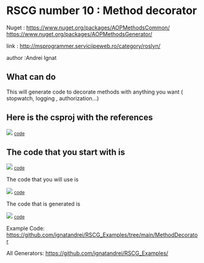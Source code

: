 
# RSCG number 10 : Method decorator

Nuget :
    https://www.nuget.org/packages/AOPMethodsCommon/
    https://www.nuget.org/packages/AOPMethodsGenerator/


link : http://msprogrammer.serviciipeweb.ro/category/roslyn/ 


author :Andrei Ignat


## What can do

This will generate code to decorate methods with anything you want ( stopwatch, logging , authorization...)

## Here is the csproj with the references

<img src='http://ignatandrei.github.io/RSCG_Examples/images/Method decorator/The.csproj.png' />
<small>
<a href='http://ignatandrei.github.io/RSCG_Examples/images/Method decorator/The.csproj' target='_blank'>code</a>
</small>


## The code that you start with is 


<img src='http://ignatandrei.github.io/RSCG_Examples/images/Method decorator/ExistingCode.cs.png' />
<small>
<a href='http://ignatandrei.github.io/RSCG_Examples/images/Method decorator/ExistingCode.cs' target='_blank'>code</a>
</small>

The code that you will use is

<img src='http://ignatandrei.github.io/RSCG_Examples/images/Method decorator/Usage.cs.png' />
<small>
<a href='http://ignatandrei.github.io/RSCG_Examples/images/Method decorator/Usage.cs' target='_blank'>code</a>
</small>



The code that is generated is

<img src='http://ignatandrei.github.io/RSCG_Examples/images/Method decorator/GeneratedCode.cs.png' />
<small>
<a href='http://ignatandrei.github.io/RSCG_Examples/images/Method decorator/GeneratedCode.cs' target='_blank'>code</a>
</small>


Example Code: <a href="https://github.com/ignatandrei/RSCG_Examples/tree/main/MethodDecorator" rel="noopener" target="_blank">https://github.com/ignatandrei/RSCG_Examples/tree/main/MethodDecorator</a>

All Generators: <a href="https://github.com/ignatandrei/RSCG_Examples/">https://github.com/ignatandrei/RSCG_Examples/</a>

